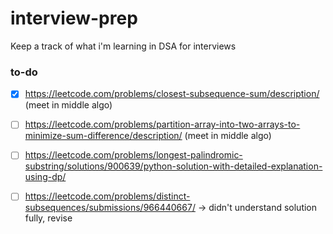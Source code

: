 # interview-prep
Keep a track of what i'm learning in DSA for interviews


### to-do
- [x] https://leetcode.com/problems/closest-subsequence-sum/description/ (meet in middle algo)
- [ ] https://leetcode.com/problems/partition-array-into-two-arrays-to-minimize-sum-difference/description/ (meet in middle algo)
- [ ] https://leetcode.com/problems/longest-palindromic-substring/solutions/900639/python-solution-with-detailed-explanation-using-dp/
- [ ] https://leetcode.com/problems/distinct-subsequences/submissions/966440667/   -> didn't understand solution fully, revise



